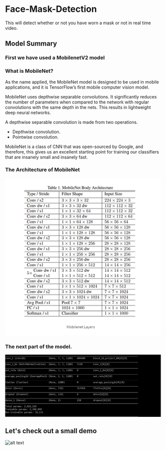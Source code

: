 # Face-Mask-Detection

This will detect whether or not you have worn a mask or not in real time video.

## Model Summary

### First we have used a MobilenetV2 model

### What is MobileNet?

As the name applied, the MobileNet model is designed to be used in mobile applications, and it is TensorFlow’s first mobile computer vision model.

MobileNet uses depthwise separable convolutions. It significantly reduces the number of parameters when compared to the network with regular convolutions with the same depth in the nets. This results in lightweight deep neural networks.

A depthwise separable convolution is made from two operations.

- Depthwise convolution.
- Pointwise convolution.

MobileNet is a class of CNN that was open-sourced by Google, and therefore, this gives us an excellent starting point for training our classifiers that are insanely small and insanely fast.

### The Architecture of MobileNet

![mobile net](images/mobilenet_arch.PNG)

### The next part of the model.

![alt text](images/final.PNG)

## Let's check out a small demo

![alt text](images/mask_detect_demo.gif)
